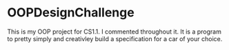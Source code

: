 # OOPDesignChallenge
 This is my OOP project for CS1.1. I commented throughout it. It is a program to pretty simply and creativley build a specification for a car of your choice.